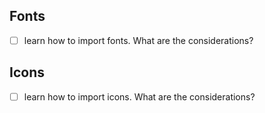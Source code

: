 ## Fonts
- [ ] learn how to import fonts. 
What are the considerations?
## Icons
- [ ] learn how to import icons. 
What are the considerations?